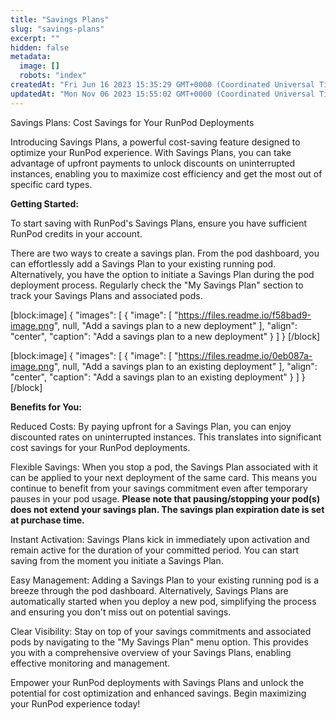 ```yaml
---
title: "Savings Plans"
slug: "savings-plans"
excerpt: ""
hidden: false
metadata: 
  image: []
  robots: "index"
createdAt: "Fri Jun 16 2023 15:35:29 GMT+0000 (Coordinated Universal Time)"
updatedAt: "Mon Nov 06 2023 15:55:02 GMT+0000 (Coordinated Universal Time)"
---
```


Savings Plans: Cost Savings for Your RunPod Deployments

Introducing Savings Plans, a powerful cost-saving feature designed to optimize your RunPod experience. With Savings Plans, you can take advantage of upfront payments to unlock discounts on uninterrupted instances, enabling you to maximize cost efficiency and get the most out of specific card types.

**Getting Started:**

To start saving with RunPod's Savings Plans, ensure you have sufficient RunPod credits in your account.

There are two ways to create a savings plan. From the pod dashboard, you can effortlessly add a Savings Plan to your existing running pod. Alternatively, you have the option to initiate a Savings Plan during the pod deployment process. Regularly check the "My Savings Plan" section to track your Savings Plans and associated pods.

[block:image]
{
"images": [
{
"image": [
"https://files.readme.io/f58bad9-image.png",
null,
"Add a savings plan to a new deployment"
],
"align": "center",
"caption": "Add a savings plan to a new deployment"
}
]
}
[/block]

[block:image]
{
"images": [
{
"image": [
"https://files.readme.io/0eb087a-image.png",
null,
"Add a savings plan to an existing deployment"
],
"align": "center",
"caption": "Add a savings plan to an existing deployment"
}
]
}
[/block]

**Benefits for You:**

Reduced Costs: By paying upfront for a Savings Plan, you can enjoy discounted rates on uninterrupted instances. This translates into significant cost savings for your RunPod deployments.

Flexible Savings: When you stop a pod, the Savings Plan associated with it can be applied to your next deployment of the same card. This means you continue to benefit from your savings commitment even after temporary pauses in your pod usage. **Please note that pausing/stopping your pod(s) does not extend your savings plan. The savings plan expiration date is set at purchase time.**

Instant Activation: Savings Plans kick in immediately upon activation and remain active for the duration of your committed period. You can start saving from the moment you initiate a Savings Plan.

Easy Management: Adding a Savings Plan to your existing running pod is a breeze through the pod dashboard. Alternatively, Savings Plans are automatically started when you deploy a new pod, simplifying the process and ensuring you don't miss out on potential savings.

Clear Visibility: Stay on top of your savings commitments and associated pods by navigating to the "My Savings Plan" menu option. This provides you with a comprehensive overview of your Savings Plans, enabling effective monitoring and management.

Empower your RunPod deployments with Savings Plans and unlock the potential for cost optimization and enhanced savings. Begin maximizing your RunPod experience today!
